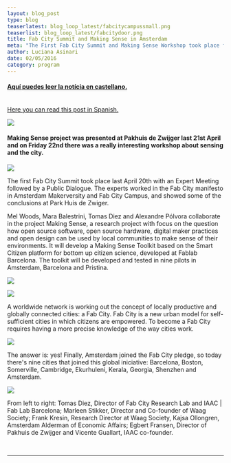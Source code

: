 ```yaml
---
layout: blog_post
type: blog
teaserlatest: blog_loop_latest/fabcitycampussmall.png
teaserlist: blog_loop_latest/fabcitydoor.png
title: Fab City Summit and Making Sense in Amsterdam
meta: "The First Fab City Summit and Making Sense Workshop took place from 20th to 22nd of April in Amsterdam's Fab City Campus, Makerversity and Pakhuis de Zwijger"
author: Luciana Asinari
date: 02/05/2016
category: program
---
```



#### [Aqu&iacute; puedes leer la not&iacute;cia en castellano.](#spanish)<br>
<br>[Here you can read this post in Spanish.](#spanish)
<br>


![](http://www.fablabbcn.org/img/blog/blog_loop_latest/fabcitydoor.png)

#### Making Sense project was presented at Pakhuis de Zwijger last 21st April and on Friday 22nd there was a really interesting workshop about sensing and the city.

![](http://www.fablabbcn.org/img/blog/blog_loop_latest/dsc_8621.png)

The first Fab City Summit took place last April 20th with an Expert Meeting&nbsp; followed by a Public Dialogue. The experts worked in the Fab City manifesto in Amsterdam Makerversity and Fab City Campus, and showed some of the conclusions at Park Huis de Zwiger.


Mel Woods, Mara Balestrini, Tomas Diez and Alexandre P&oacute;lvora collaborate in the project Making Sense, a research project with focus on the question how open source software, open source hardware, digital maker practices and open design can be used by local communities to make sense of their environments. It will develop a Making Sense Toolkit based on the Smart Citizen platform for bottom up citizen science, developed at Fablab Barcelona. The toolkit will be developed and tested in nine pilots in Amsterdam, Barcelona and Pristina.

![](http://www.fablabbcn.org/img/blog/blog_loop_latest/dsc_8574.png)

![](http://www.fablabbcn.org/img/blog/blog_loop_latest/dsc_8463.png)

A worldwide network is working out the concept of locally productive and globally connected cities: a Fab City. Fab City is a new urban model for self-sufficient cities in which citizens are empowered. To become a Fab City requires having a more precise knowledge of the way cities work.

![](http://www.fablabbcn.org/img/blog/blog_loop_latest/dsc_8230.png)

The answer is: yes! Finally, Amsterdam joined the Fab City pledge, so today there's nine cities that joined this global iniciative: Barcelona, Boston, Somerville, Cambridge, Ekurhuleni, Kerala, Georgia, Shenzhen and Amsterdam.

![](http://www.fablabbcn.org/img/blog/blog_loop_latest/dsc_8262.png)

From left to right: Tomas Diez, Director of Fab City Research Lab and IAAC | Fab Lab Barcelona; Marleen Stikker, Director and Co-founder of Waag Society; Frank Kresin, Research Director at Waag Society, Kajsa Ollongren, Amsterdam Alderman of Economic Affairs; Egbert Fransen, Director of Pakhuis de Zwijger and Vicente Guallart, IAAC co-founder.

&nbsp;

---